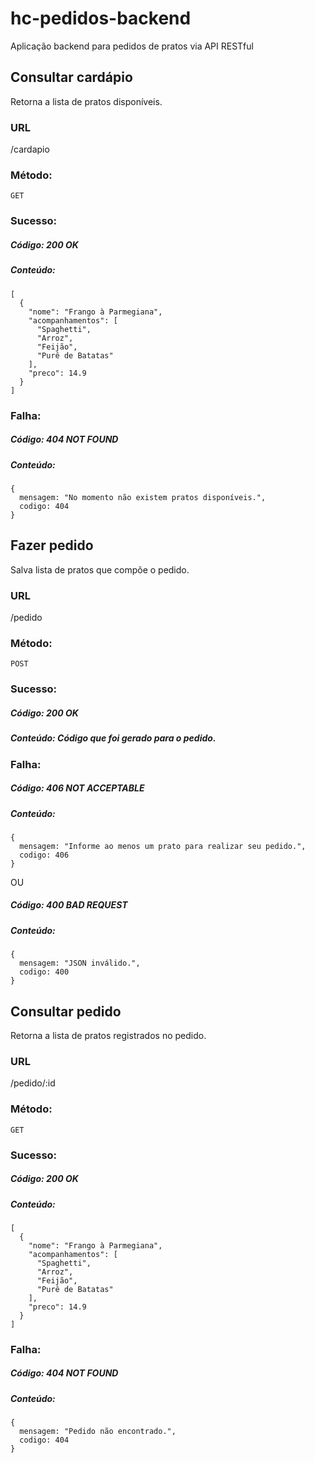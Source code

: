 # hc-pedidos-backend

Aplicação backend para pedidos de pratos via API RESTful

## Consultar cardápio

  Retorna a lista de pratos disponíveis.

### URL

  /cardapio

### Método:

  `GET`

### Sucesso:

##### Código: 200 OK

##### Conteúdo:

    [
      {
        "nome": "Frango à Parmegiana",
        "acompanhamentos": [
          "Spaghetti",
          "Arroz",
          "Feijão",
          "Purê de Batatas"
        ],
        "preco": 14.9
      }
    ]

### Falha:

##### Código: 404 NOT FOUND

##### Conteúdo: 
    { 
      mensagem: "No momento não existem pratos disponíveis.",
      codigo: 404
    }

## Fazer pedido

  Salva lista de pratos que compõe o pedido.

### URL

  /pedido

### Método:

  `POST`

### Sucesso:

##### Código: 200 OK

##### Conteúdo: Código que foi gerado para o pedido.

### Falha:

##### Código: 406 NOT ACCEPTABLE

##### Conteúdo: 
    { 
      mensagem: "Informe ao menos um prato para realizar seu pedido.",
      codigo: 406
    }

OU

##### Código: 400 BAD REQUEST

##### Conteúdo: 
    { 
      mensagem: "JSON inválido.",
      codigo: 400
    }

## Consultar pedido

  Retorna a lista de pratos registrados no pedido.

### URL

  /pedido/:id

### Método:

  `GET`

### Sucesso:

##### Código: 200 OK

##### Conteúdo:

    [
      {
        "nome": "Frango à Parmegiana",
        "acompanhamentos": [
          "Spaghetti",
          "Arroz",
          "Feijão",
          "Purê de Batatas"
        ],
        "preco": 14.9
      }
    ]

### Falha:

##### Código: 404 NOT FOUND

##### Conteúdo: 
    { 
      mensagem: "Pedido não encontrado.",
      codigo: 404
    }
